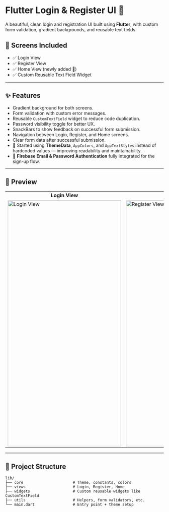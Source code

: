 # Flutter Login & Register UI 🌈

A beautiful, clean login and registration UI built using **Flutter**, with custom form validation, gradient backgrounds, and reusable text fields.

## 📱 Screens Included

- ✅ Login View  
- ✅ Register View  
- ✅ Home View (newly added 🎉)  
- ✅ Custom Reusable Text Field Widget

---

## ✨ Features

- Gradient background for both screens.  
- Form validation with custom error messages.  
- Reusable `CustomTextField` widget to reduce code duplication.  
- Password visibility toggle for better UX.  
- SnackBars to show feedback on successful form submission.  
- Navigation between Login, Register, and Home screens.  
- Clear form data after successful submission.  
- 🧠 Started using **ThemeData**, `AppColors`, and `AppTextStyles` instead of hardcoded values — improving readability and maintainability.  
- 🔐 **Firebase Email & Password Authentication** fully integrated for the sign-up flow.

---

## 📸 Preview

<div align="center">
  <table>
    <tr>
      <td align="center"><strong>Login View</strong></td>
      <td align="center"><strong>Register View</strong></td>
      <td align="center"><strong>Home View</strong></td>
    </tr>
    <tr>
      <td>
        <img width="360" height="780" alt="Login View" src="https://github.com/user-attachments/assets/aed61356-c3d8-4d40-a5fb-223304f9a93e" />
      </td>
      <td>
        <img width="360" height="780" alt="Register View" src="https://github.com/user-attachments/assets/e74c5393-91b5-4866-a4af-415f2c5ee03d" />
      </td>
      <td>
        <img width="360" height="780" alt="Home View" src="https://github.com/user-attachments/assets/aee461a9-548c-47d2-a0bb-38254c940ee0" />
      </td>
    </tr>
  </table>
</div>

---

## 🧩 Project Structure

```plaintext
lib/
├── core                      # Theme, constants, colors
├── views                     # Login, Register, Home
├── widgets                   # Custom reusable widgets like CustomTextField
├── utils                     # Helpers, form validators, etc.
└── main.dart                 # Entry point + theme setup
